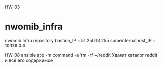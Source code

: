 HW-03
# nwomib_infra
nwomib Infra repository
bastion_IP = 51.250.13.255
someinternalhost_IP = 10.128.0.3



HW-08
ansible app -m command -a 'rm -rf ~/reddit   Удалит каталог reddit и всё его содержимое
